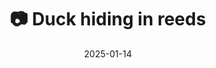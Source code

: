 ---
title: '📷 Duck hiding in reeds'
date: '2025-01-14'
image: 'https://cdn.diblasio.social/static/photos/2025/20250114_124629.jpg'
thumbnail: 'https://cdn.diblasio.social/static/photos/2025/thumbnails/20250114_124629.jpg'
alt_text: "A duck swims among tall reeds in a body of water."
tags:
  - "#Photography"
  - "#Netherlands"
  - "#Huizen"
  - "#Nature"
  - "#Duck"
  - "#Wildlife"
  - "#NaturePhotography"
  - "#Fujifilm"
  - "#Mirrorless"
  - "#BirdWatching"
  - "#FujiFilmXT4"
description: ''
created_date: '2025-01-14'
location: "22, Anker, Stad en Lande, Huizerhoogt, Huizen, Noord-Holland, Nederland, 1276 GZ, Nederland"
exif_data: "FUJIFILM X-T4 XF100-400mmF4.5-5.6 R LM OIS WR (1/100 | f/4.5 | ISO 320)"
draft: false
---